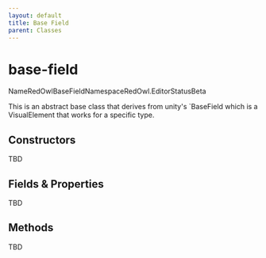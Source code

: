 ```yaml
---
layout: default
title: Base Field
parent: Classes
---
```


# base-field

NameRedOwlBaseFieldNamespaceRedOwl.EditorStatusBeta

This is an abstract base class that derives from unity's \`BaseField which is a VisualElement that works for a specific type.

## Constructors

TBD

## Fields & Properties

TBD

## Methods

TBD

